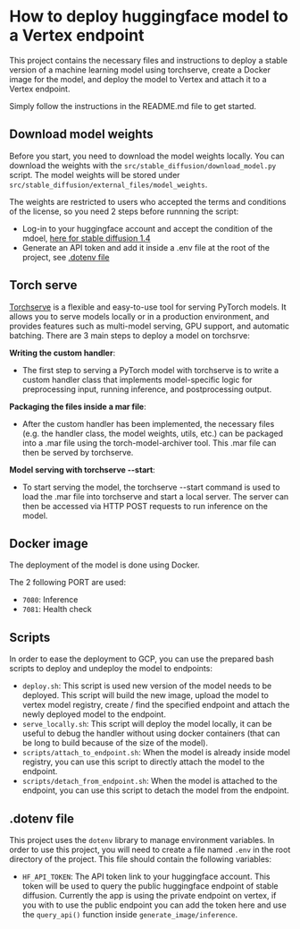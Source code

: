# How to deploy huggingface model to a Vertex endpoint

This project contains the necessary files and instructions to deploy a stable version of a machine learning model using torchserve, create a Docker image for the model, and deploy the model to Vertex and attach it to a Vertex endpoint.

Simply follow the instructions in the README.md file to get started.

## Download model weights

Before you start, you need to download the model weights locally. You can download the weights with the `src/stable_diffusion/download_model.py` script. The model weights will be stored under `src/stable_diffusion/external_files/model_weights`.

The weights are restricted to users who accepted the terms and conditions of the license, so you need 2 steps before runnning the script:
- Log-in to your huggingface account and accept the condition of the mdoel, [here for stable diffusion 1.4](https://huggingface.co/CompVis/stable-diffusion-v1-4)
- Generate an API token and add it inside a .env file at the root of the project, see [.dotenv file](#dotenv-file)


## Torch serve

[Torchserve](https://github.com/pytorch/serve) is a flexible and easy-to-use tool for serving PyTorch models. It allows you to serve models locally or in a production environment, and provides features such as multi-model serving, GPU support, and automatic batching. There are 3 main steps to deploy a model on torchsrve:

**Writing the custom handler**: 
- The first step to serving a PyTorch model with torchserve is to write a custom handler class that implements model-specific logic for preprocessing input, running inference, and postprocessing output.

**Packaging the files inside a mar file**: 
- After the custom handler has been implemented, the necessary files (e.g. the handler class, the model weights, utils, etc.) can be packaged into a .mar file using the torch-model-archiver tool. This .mar file can then be served by torchserve.

**Model serving with torchserve --start**: 
- To start serving the model, the torchserve --start command is used to load the .mar file into torchserve and start a local server. The server can then be accessed via HTTP POST requests to run inference on the model.

## Docker image

The deployment of the model is done using Docker.

The 2 following PORT are used:
- `7080`: Inference
- `7081`: Health check

## Scripts

In order to ease the deployment to GCP, you can use the prepared bash scripts to deploy and undeploy the model to endpoints:
- `deploy.sh`: This script is used new version of the model needs to be deployed. This script will build the new image, upload the model to vertex model registry, create / find the specified endpoint and attach the newly deployed model to the endpoint.
- `serve_locally.sh`: This script will deploy the model locally, it can be useful to debug the handler without using docker containers (that can be long to build because of the size of the model).
- `scripts/attach_to_endpoint.sh`: When the model is already inside model registry, you can use this script to directly attach the model to the endpoint.
- `scripts/detach_from_endpoint.sh`: When the model is attached to the endpoint, you can use this script to detach the model from the endpoint.


## .dotenv file

This project uses the `dotenv` library to manage environment variables. In order to use this project, you will need to create a file named `.env` in the root directory of the project. This file should contain the following variables:

- `HF_API_TOKEN`: The API token link to your huggingface account. This token will be used to query the public huggingface endpoint of stable diffusion. Currently the app is using the private endpoint on vertex, if you with to use the public endpoint you can add the token here and use the `query_api()` function inside `generate_image/inference`.